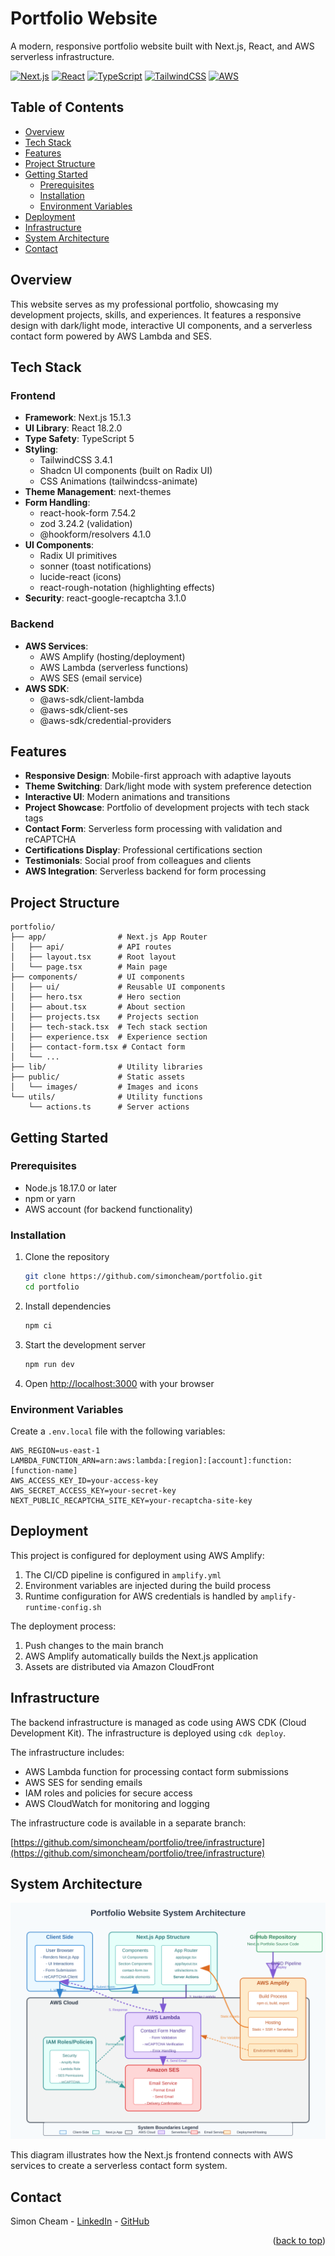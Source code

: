# Portfolio Website

A modern, responsive portfolio website built with Next.js, React, and AWS serverless infrastructure.

[![Next.js](https://img.shields.io/badge/Next.js-15.1.3-black)](https://nextjs.org)
[![React](https://img.shields.io/badge/React-18.2.0-blue)](https://reactjs.org)
[![TypeScript](https://img.shields.io/badge/TypeScript-5-blue)](https://www.typescriptlang.org)
[![TailwindCSS](https://img.shields.io/badge/TailwindCSS-3.4.1-38B2AC)](https://tailwindcss.com)
[![AWS](https://img.shields.io/badge/AWS-Amplify%20%7C%20Lambda%20%7C%20SES-FF9900)](https://aws.amazon.com)

## Table of Contents

- [Overview](#overview)
- [Tech Stack](#tech-stack)
- [Features](#features)
- [Project Structure](#project-structure)
- [Getting Started](#getting-started)
  - [Prerequisites](#prerequisites)
  - [Installation](#installation)
  - [Environment Variables](#environment-variables)
- [Deployment](#deployment)
- [Infrastructure](#infrastructure)
- [System Architecture](#system-architecture)
- [Contact](#contact)

## Overview

This website serves as my professional portfolio, showcasing my development projects, skills, and experiences. It features a responsive design with dark/light mode, interactive UI components, and a serverless contact form powered by AWS Lambda and SES.

## Tech Stack

### Frontend

- **Framework**: Next.js 15.1.3
- **UI Library**: React 18.2.0
- **Type Safety**: TypeScript 5
- **Styling**:
  - TailwindCSS 3.4.1
  - Shadcn UI components (built on Radix UI)
  - CSS Animations (tailwindcss-animate)
- **Theme Management**: next-themes
- **Form Handling**:
  - react-hook-form 7.54.2
  - zod 3.24.2 (validation)
  - @hookform/resolvers 4.1.0
- **UI Components**:
  - Radix UI primitives
  - sonner (toast notifications)
  - lucide-react (icons)
  - react-rough-notation (highlighting effects)
- **Security**: react-google-recaptcha 3.1.0

### Backend

- **AWS Services**:
  - AWS Amplify (hosting/deployment)
  - AWS Lambda (serverless functions)
  - AWS SES (email service)
- **AWS SDK**:
  - @aws-sdk/client-lambda
  - @aws-sdk/client-ses
  - @aws-sdk/credential-providers

## Features

- **Responsive Design**: Mobile-first approach with adaptive layouts
- **Theme Switching**: Dark/light mode with system preference detection
- **Interactive UI**: Modern animations and transitions
- **Project Showcase**: Portfolio of development projects with tech stack tags
- **Contact Form**: Serverless form processing with validation and reCAPTCHA
- **Certifications Display**: Professional certifications section
- **Testimonials**: Social proof from colleagues and clients
- **AWS Integration**: Serverless backend for form processing

## Project Structure

```
portfolio/
├── app/                # Next.js App Router
│   ├── api/            # API routes
│   ├── layout.tsx      # Root layout
│   └── page.tsx        # Main page
├── components/         # UI components
│   ├── ui/             # Reusable UI components
│   ├── hero.tsx        # Hero section
│   ├── about.tsx       # About section
│   ├── projects.tsx    # Projects section
│   ├── tech-stack.tsx  # Tech stack section
│   ├── experience.tsx  # Experience section
│   ├── contact-form.tsx # Contact form
│   └── ...
├── lib/                # Utility libraries
├── public/             # Static assets
│   └── images/         # Images and icons
└── utils/              # Utility functions
    └── actions.ts      # Server actions
```

## Getting Started

### Prerequisites

- Node.js 18.17.0 or later
- npm or yarn
- AWS account (for backend functionality)

### Installation

1. Clone the repository

   ```bash
   git clone https://github.com/simoncheam/portfolio.git
   cd portfolio
   ```

2. Install dependencies

   ```bash
   npm ci
   ```

3. Start the development server

   ```bash
   npm run dev
   ```

4. Open [http://localhost:3000](http://localhost:3000) with your browser

### Environment Variables

Create a `.env.local` file with the following variables:

```
AWS_REGION=us-east-1
LAMBDA_FUNCTION_ARN=arn:aws:lambda:[region]:[account]:function:[function-name]
AWS_ACCESS_KEY_ID=your-access-key
AWS_SECRET_ACCESS_KEY=your-secret-key
NEXT_PUBLIC_RECAPTCHA_SITE_KEY=your-recaptcha-site-key
```

## Deployment

This project is configured for deployment using AWS Amplify:

1. The CI/CD pipeline is configured in `amplify.yml`
2. Environment variables are injected during the build process
3. Runtime configuration for AWS credentials is handled by `amplify-runtime-config.sh`

The deployment process:

1. Push changes to the main branch
2. AWS Amplify automatically builds the Next.js application
3. Assets are distributed via Amazon CloudFront

## Infrastructure

The backend infrastructure is managed as code using AWS CDK (Cloud Development Kit). The infrastructure is deployed using `cdk deploy`.

The infrastructure includes:

- AWS Lambda function for processing contact form submissions
- AWS SES for sending emails
- IAM roles and policies for secure access
- AWS CloudWatch for monitoring and logging

The infrastructure code is available in a separate branch:

[https://github.com/simoncheam/portfolio/tree/infrastructure](https://github.com/simoncheam/portfolio/tree/infrastructure)

## System Architecture

![NextJS Portfolio System Architecture](./docs/images/nextjs-portfolio-architecture.svg)

This diagram illustrates how the Next.js frontend connects with AWS services to create a serverless contact form system.

## Contact

Simon Cheam - [LinkedIn](https://www.linkedin.com/in/simoncheam/) - [GitHub](https://github.com/simoncheam)

<p align="right">(<a href="#top">back to top</a>)</p>
